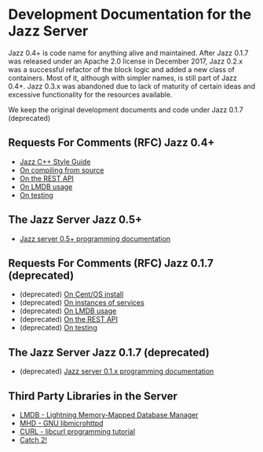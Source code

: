 # Development Documentation for the Jazz Server

Jazz 0.4+ is code name for anything alive and maintained. After Jazz 0.1.7 was released under an Apache 2.0 license in December 2017,
Jazz 0.2.x was a successful refactor of the block logic and added a new class of containers. Most of it, although with simpler names,
is still part of Jazz 0.4+. Jazz 0.3.x was abandoned due to lack of maturity of certain ideas and excessive functionality for the
resources available.

We keep the original development documents and code under Jazz 0.1.7 (deprecated)

## Requests For Comments (RFC) Jazz 0.4+

 - [Jazz C++ Style Guide](rfc2/jazz_cpp_style_guide.html)
 - [On compiling from source](../jazz_reference/using_compile_jazz.html)
 - [On the REST API](../jazz_reference/api_ref_intro.html)
 - [On LMDB usage](rfc2/lmdb.html)
 - [On testing](rfc2/testing.html)

## The Jazz Server Jazz 0.5+

 - [Jazz server 0.5+ programming documentation](../develop_jazz02/index.html)

## Requests For Comments (RFC) Jazz 0.1.7 (deprecated)

 - (deprecated) [On Cent/OS install](rfc/binary_install.html)
 - (deprecated) [On instances of services](rfc/instantiation.html)
 - (deprecated) [On LMDB usage](rfc/lmdb_dbis.html)
 - (deprecated) [On the REST API](rfc/rest_api.html)
 - (deprecated) [On testing](rfc/testing.html)

## The Jazz Server Jazz 0.1.7 (deprecated)

 - (deprecated) [Jazz server 0.1.x programming documentation](../develop_jazz01/index.html)

## Third Party Libraries in the Server

 - [LMDB - Lightning Memory-Mapped Database Manager](http://www.lmdb.tech/doc/)
 - [MHD - GNU libmicrohttpd](https://www.gnu.org/software/libmicrohttpd/manual/libmicrohttpd.html)
 - [CURL - libcurl programming tutorial](https://curl.haxx.se/libcurl/c/libcurl-tutorial.html)
 - [Catch 2! ](https://github.com/catchorg/Catch2/blob/master/docs/Readme.md#top)
